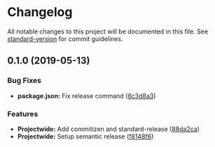 # Changelog

All notable changes to this project will be documented in this file. See [standard-version](https://github.com/conventional-changelog/standard-version) for commit guidelines.

## 0.1.0 (2019-05-13)


### Bug Fixes

* **package.json:** Fix release command ([8c3d8a3](https://github.com/cures-hub/cures-condec-bitbucket/commit/8c3d8a3))


### Features

* **Projectwide:** Add commitizen and standard-release ([88da2ca](https://github.com/cures-hub/cures-condec-bitbucket/commit/88da2ca))
* **Projectwide:** Setup semantic release ([f8148f6](https://github.com/cures-hub/cures-condec-bitbucket/commit/f8148f6))

